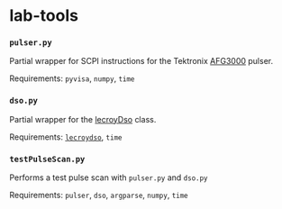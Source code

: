 # lab-tools

### `pulser.py`
Partial wrapper for SCPI instructions for the Tektronix [AFG3000](https://download.tek.com/manual/AFG3000-Series-Arbitrary-Function-Generator-Programmer-EN_077074301.pdf) pulser.

Requirements: `pyvisa`, `numpy`, `time`

### `dso.py`
Partial wrapper for the [lecroyDso](https://lecroydso.readthedocs.io/en/latest/api/lecroydso.html) class.

Requirements: [`lecroydso`](https://github.com/TeledyneLeCroy/lecroydso), `time`

### `testPulseScan.py`
Performs a test pulse scan with `pulser.py` and `dso.py`

Requirements: `pulser`, `dso`, `argparse`, `numpy`, `time`